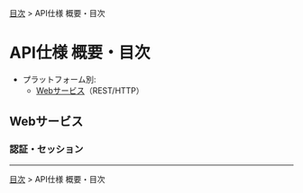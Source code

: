 [目次](../目次.md) > API仕様 概要・目次

# API仕様 概要・目次

- プラットフォーム別:
  - [Webサービス](Webサービス/Webサービス概要・目次.md)（REST/HTTP）

## Webサービス
### 認証・セッション ###


***
[目次](../目次.md) > API仕様 概要・目次
